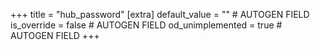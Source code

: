 +++
title = "hub_password"
[extra]
default_value = "" # AUTOGEN FIELD
is_override = false # AUTOGEN FIELD
od_unimplemented = true # AUTOGEN FIELD
+++